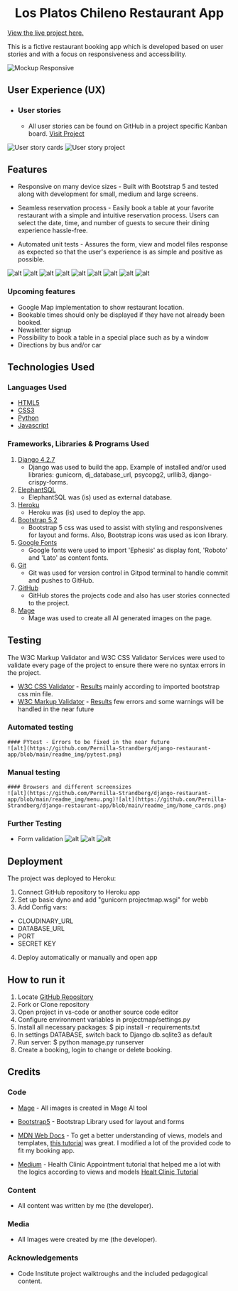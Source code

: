 <h1 align="center">Los Platos Chileno Restaurant App</h1>

[View the live project here.](https://los-platos-chilenos-845fa18371a9.herokuapp.com/)

This is a fictive restaurant booking app which is developed based on user stories and with a focus on responsiveness and accessibility.


![Mockup Responsive](https://github.com/Pernilla-Strandberg/django-restaurant-app/blob/main/readme_img/all-devices-black.png)

## User Experience (UX)

- ### User stories

  - All user stories can be found on GitHub in a project specific Kanban board. [Visit Project](https://github.com/users/Pernilla-Strandberg/projects/2)

![User story cards](https://github.com/Pernilla-Strandberg/django-restaurant-app/blob/main/readme_img/userstory.png) ![User story project](https://github.com/Pernilla-Strandberg/django-restaurant-app/blob/main/readme_img/userstory_project.png)

## Features

- Responsive on many device sizes - Built with Bootstrap 5 and tested along with development for small, medium and large screens.

- Seamless reservation process - Easily book a table at your favorite restaurant with a simple and intuitive reservation process. Users can select the date, time, and number of guests to secure their dining experience hassle-free.

- Automated unit tests - Assures the form, view and model files response as expected so that the user's experience is as simple and positive as possible.

![alt](https://github.com/Pernilla-Strandberg/django-restaurant-app/blob/main/readme_img/home_medium.png) ![alt](https://github.com/Pernilla-Strandberg/django-restaurant-app/blob/main/readme_img/mybookings.png) ![alt](https://github.com/Pernilla-Strandberg/django-restaurant-app/blob/main/readme_img/bookingdetail.png) ![alt](https://github.com/Pernilla-Strandberg/django-restaurant-app/blob/main/readme_img/signup.png) ![alt](https://github.com/Pernilla-Strandberg/django-restaurant-app/blob/main/readme_img/bookingform.png) ![alt](https://github.com/Pernilla-Strandberg/django-restaurant-app/blob/main/readme_img/editview1.png) ![alt](https://github.com/Pernilla-Strandberg/django-restaurant-app/blob/main/readme_img/deleteview.png) ![alt](https://github.com/Pernilla-Strandberg/django-restaurant-app/blob/main/readme_img/editview1.png) ![alt](https://github.com/Pernilla-Strandberg/django-restaurant-app/blob/main/readme_img/admin.png)

### Upcoming features

- Google Map implementation to show restaurant location.
- Bookable times should only be displayed if they have not already been booked.
- Newsletter signup
- Possibility to book a table in a special place such as by a window
- Directions by bus and/or car 

## Technologies Used

### Languages Used

- [HTML5](https://en.wikipedia.org/wiki/HTML5)
- [CSS3](https://en.wikipedia.org/wiki/Cascading_Style_Sheets)
- [Python](https://en.wikipedia.org/wiki/Python_(programming_language))
- [Javascript](https://en.wikipedia.org/wiki/JavaScript)

### Frameworks, Libraries & Programs Used

1. [Django 4.2.7](https://docs.djangoproject.com/en/4.2/releases/4.2.7/)
   - Django was used to build the app. Example of installed and/or used libraries: gunicorn, dj_database_url, psycopg2, urllib3, django-crispy-forms.
2. [ElephantSQL](https://www.elephantsql.com/)
   - ElephantSQL was (is) used as external database.
3. [Heroku](https://getbootstrap.com/docs/5.2/getting-started/introduction/)
   - Heroku was (is) used to deploy the app.
4. [Bootstrap 5.2](https://getbootstrap.com/docs/5.2/getting-started/introduction/)
   - Bootstrap 5 css was used to assist with styling and responsivenes for layout and forms. Also, Bootstrap icons was used as icon library.
5. [Google Fonts](https://fonts.google.com/)
   - Google fonts were used to import 'Ephesis' as display font, 'Roboto' and 'Lato' as content fonts.
6. [Git](https://git-scm.com/)
   - Git was used for version control in Gitpod terminal to handle commit and pushes to GitHub.
7. [GitHub](https://github.com/)
    - GitHub stores the projects code and also has user stories connected to the project.
8. [Mage](https://mage.space)
    - Mage was used to create all AI generated images on the page.

## Testing

The W3C Markup Validator and W3C CSS Validator Services were used to validate every page of the project to ensure there were no syntax errors in the project.

- [W3C CSS Validator](https://jigsaw.w3.org/css-validator/#validate_by_uri) - [Results](https://jigsaw.w3.org/css-validator/validator?uri=https%3A%2F%2Flos-platos-chilenos-845fa18371a9.herokuapp.com%2F&profile=css3svg&usermedium=all&warning=1&vextwarning=&lang=sv#errors) mainly according to imported bootstrap css min file.
- [W3C Markup Validator](https://validator.w3.org/nu/) - [Results](https://validator.w3.org/nu/?doc=https%3A%2F%2Flos-platos-chilenos-845fa18371a9.herokuapp.com%2F) few errors and some warnings will be handled in the near future

### Automated testing

    #### PYtest - Errors to be fixed in the near future
    ![alt](https://github.com/Pernilla-Strandberg/django-restaurant-app/blob/main/readme_img/pytest.png)

### Manual testing

    #### Browsers and different screensizes
    ![alt](https://github.com/Pernilla-Strandberg/django-restaurant-app/blob/main/readme_img/menu.png)![alt](https://github.com/Pernilla-Strandberg/django-restaurant-app/blob/main/readme_img/home_cards.png)

### Further Testing

- Form validation
![alt](https://github.com/Pernilla-Strandberg/django-restaurant-app/blob/main/readme_img/validate1.png) ![alt](https://github.com/Pernilla-Strandberg/django-restaurant-app/blob/main/readme_img/validate2.png) ![alt](https://github.com/Pernilla-Strandberg/django-restaurant-app/blob/main/readme_img/validate3.png)

## Deployment

The project was deployed to Heroku:

1. Connect GitHub repository to Heroku app
2. Set up basic dyno and add "gunicorn projectmap.wsgi" for webb
3. Add Config vars:
- CLOUDINARY_URL
- DATABASE_URL
- PORT
- SECRET KEY
4. Deploy automatically or manually and open app


## How to run it

1. Locate [GitHub Repository](https://github.com/Pernilla-Strandberg/django-restaurant-app)
2. Fork or Clone repository
3. Open project in vs-code or another source code editor
4. Configure environment variables in projectmap/settings.py
5. Install all necessary packages: $ pip install -r requirements.txt 
6. In settings DATABASE, switch back to Django db.sqlite3 as default
7. Run server: $ python manage.py runserver
8. Create a booking, login to change or delete booking.


## Credits

### Code

- [Mage](https://www.mage.space/) - All images is created in Mage AI tool

- [Bootstrap5](https://getbootstrap.com/docs/5.2/getting-started/introduction/) - Bootstrap Library used for layout and forms

- [MDN Web Docs](https://developer.mozilla.org/) - To get a better understanding of views, models and templates, [this tutorial](https://developer.mozilla.org/en-US/docs/Learn/Server-side/Django/Tutorial_local_library_website) was great. I modified a lot of the provided code to fit my booking app.  

- [Medium](https://medium.com/) - Health Clinic Appointment tutorial that helped me a lot with the logics according to views and models [Healt Clinic Tutorial](https://blog.devgenius.io/django-tutorial-on-how-to-create-a-booking-system-for-a-health-clinic-9b1920fc2b78)

### Content

- All content was written by me (the developer).

### Media

- All Images were created by me (the developer).

### Acknowledgements

- Code Institute project walktroughs and the included pedagogical content.
